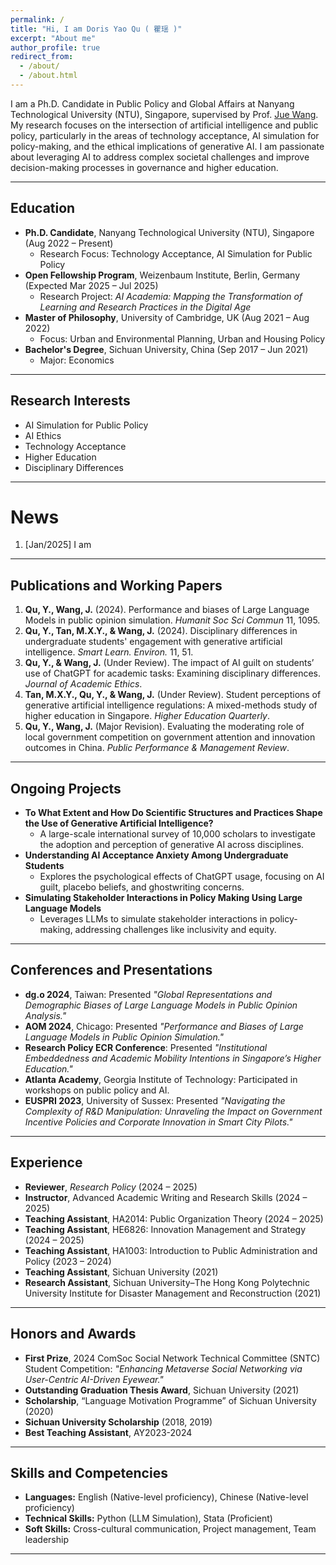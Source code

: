 ```yaml
---
permalink: /
title: "Hi, I am Doris Yao Qu ( 瞿瑶 )"
excerpt: "About me"
author_profile: true
redirect_from: 
  - /about/
  - /about.html
---
```


I am a Ph.D. Candidate in Public Policy and Global Affairs at Nanyang Technological University (NTU), Singapore, supervised by Prof. [Jue Wang](https://dr.ntu.edu.sg/cris/rp/rp00240). My research focuses on the intersection of artificial intelligence and public policy, particularly in the areas of technology acceptance, AI simulation for policy-making, and the ethical implications of generative AI. 
I am passionate about leveraging AI to address complex societal challenges and improve decision-making processes in governance and higher education.


---

## Education
- **Ph.D. Candidate**, Nanyang Technological University (NTU), Singapore (Aug 2022 – Present)  
  - Research Focus: Technology Acceptance, AI Simulation for Public Policy  
- **Open Fellowship Program**, Weizenbaum Institute, Berlin, Germany (Expected Mar 2025 – Jul 2025)  
  - Research Project: *AI Academia: Mapping the Transformation of Learning and Research Practices in the Digital Age*  
- **Master of Philosophy**, University of Cambridge, UK (Aug 2021 – Aug 2022)  
  - Focus: Urban and Environmental Planning, Urban and Housing Policy  
- **Bachelor's Degree**, Sichuan University, China (Sep 2017 – Jun 2021)  
  - Major: Economics  
  
---

## Research Interests
- AI Simulation for Public Policy  
- AI Ethics  
- Technology Acceptance  
- Higher Education  
- Disciplinary Differences 


---

News
======

1. [Jan/2025] I am 


---

## Publications and Working Papers
1. **Qu, Y., Wang, J.** (2024). Performance and biases of Large Language Models in public opinion simulation. *Humanit Soc Sci Commun* 11, 1095.  
2. **Qu, Y., Tan, M.X.Y., & Wang, J.** (2024). Disciplinary differences in undergraduate students' engagement with generative artificial intelligence. *Smart Learn. Environ.* 11, 51.  
3. **Qu, Y., & Wang, J.** (Under Review). The impact of AI guilt on students’ use of ChatGPT for academic tasks: Examining disciplinary differences. *Journal of Academic Ethics*.  
4. **Tan, M.X.Y., Qu, Y., & Wang, J.** (Under Review). Student perceptions of generative artificial intelligence regulations: A mixed-methods study of higher education in Singapore. *Higher Education Quarterly*.  
5. **Qu, Y., Wang, J.** (Major Revision). Evaluating the moderating role of local government competition on government attention and innovation outcomes in China. *Public Performance & Management Review*.  

---

## Ongoing Projects
- **To What Extent and How Do Scientific Structures and Practices Shape the Use of Generative Artificial Intelligence?**  
  - A large-scale international survey of 10,000 scholars to investigate the adoption and perception of generative AI across disciplines.  
- **Understanding AI Acceptance Anxiety Among Undergraduate Students**  
  - Explores the psychological effects of ChatGPT usage, focusing on AI guilt, placebo beliefs, and ghostwriting concerns.  
- **Simulating Stakeholder Interactions in Policy Making Using Large Language Models**  
  - Leverages LLMs to simulate stakeholder interactions in policy-making, addressing challenges like inclusivity and equity.  

---

## Conferences and Presentations
- **dg.o 2024**, Taiwan: Presented *"Global Representations and Demographic Biases of Large Language Models in Public Opinion Analysis."*  
- **AOM 2024**, Chicago: Presented *"Performance and Biases of Large Language Models in Public Opinion Simulation."*  
- **Research Policy ECR Conference**: Presented *"Institutional Embeddedness and Academic Mobility Intentions in Singapore’s Higher Education."*  
- **Atlanta Academy**, Georgia Institute of Technology: Participated in workshops on public policy and AI.  
- **EUSPRI 2023**, University of Sussex: Presented *"Navigating the Complexity of R&D Manipulation: Unraveling the Impact on Government Incentive Policies and Corporate Innovation in Smart City Pilots."*  

---

## Experience
- **Reviewer**, *Research Policy* (2024 – 2025)  
- **Instructor**, Advanced Academic Writing and Research Skills (2024 – 2025)  
- **Teaching Assistant**, HA2014: Public Organization Theory (2024 – 2025)  
- **Teaching Assistant**, HE6826: Innovation Management and Strategy (2024 – 2025)  
- **Teaching Assistant**, HA1003: Introduction to Public Administration and Policy (2023 – 2024)  
- **Teaching Assistant**, Sichuan University (2021)  
- **Research Assistant**, Sichuan University–The Hong Kong Polytechnic University Institute for Disaster Management and Reconstruction (2021) 

---

## Honors and Awards
- **First Prize**, 2024 ComSoc Social Network Technical Committee (SNTC) Student Competition: *"Enhancing Metaverse Social Networking via User-Centric AI-Driven Eyewear."*  
- **Outstanding Graduation Thesis Award**, Sichuan University (2021)
- **Scholarship**, “Language Motivation Programme” of Sichuan University (2020)
- **Sichuan University Scholarship** (2018, 2019)
- **Best Teaching Assistant**, AY2023-2024

---

## Skills and Competencies
- **Languages:** English (Native-level proficiency), Chinese (Native-level proficiency)  
- **Technical Skills:** Python (LLM Simulation), Stata (Proficient)  
- **Soft Skills:** Cross-cultural communication, Project management, Team leadership  

---

<script type="text/javascript" id="clustrmaps" src="//clustrmaps.com/map_v2.js?d=9aHnVzlM_EAp0qTVf_CHfFKjCaBEvbeX4VHjlkGRZYw&cl=ffffff&w=a"></script>
